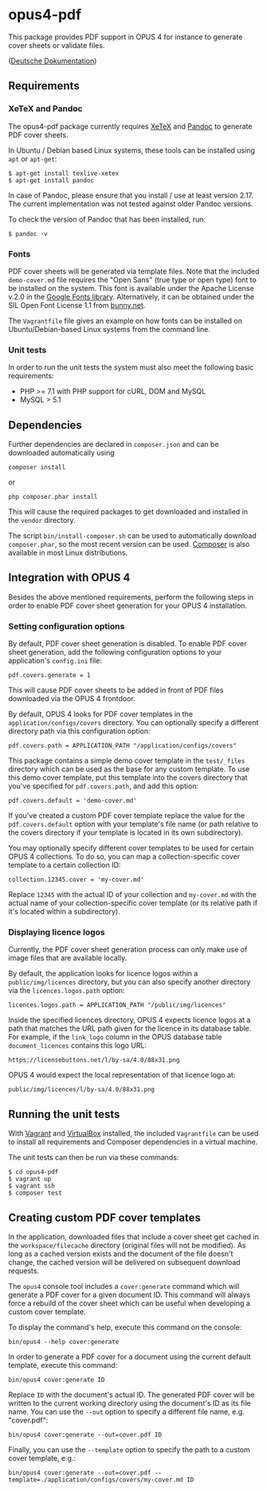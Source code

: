 # opus4-pdf

This package provides PDF support in OPUS 4 for instance to generate cover sheets or validate
files.

([Deutsche Dokumentation](LIESMICH.md))


## Requirements

### XeTeX and Pandoc

The opus4-pdf package currently requires [XeTeX](https://xetex.sourceforge.net/) and
[Pandoc](https://pandoc.org/) to generate PDF cover sheets.

In Ubuntu / Debian based Linux systems, these tools can be installed using
`apt` or `apt-get`:

    $ apt-get install texlive-xetex
    $ apt-get install pandoc

In case of Pandoc, please ensure that you install / use at least version 2.17. The current
implementation was not tested against older Pandoc versions.

To check the version of Pandoc that has been installed, run:

    $ pandoc -v


### Fonts

PDF cover sheets will be generated via template files. Note that the included `demo-cover.md`
file requires the "Open Sans" (true type or open type) font to be installed on the system. This
font is available under the Apache License v.2.0 in the
[Google Fonts library](https://fonts.google.com/specimen/Open+Sans). Alternatively, it can be
obtained under the SIL Open Font License 1.1 from
[bunny.net](https://fonts.bunny.net/family/open-sans).

The `Vagrantfile` file gives an example on how fonts can be installed on Ubuntu/Debian-based
Linux systems from the command line.


### Unit tests

In order to run the unit tests the system must also meet the following basic requirements:

- PHP >= 7.1 with PHP support for cURL, DOM and MySQL
- MySQL > 5.1



## Dependencies

Further dependencies are declared in `composer.json` and can be downloaded automatically using 

    composer install
    
or 

    php composer.phar install
    
This will cause the required packages to get downloaded and installed in the `vendor` directory.

The script `bin/install-composer.sh` can be used to automatically download `composer.phar`, so 
the most recent version can be used. [Composer](https://getcomposer.org) is also available in
most Linux distributions. 


## Integration with OPUS 4

Besides the above mentioned requirements, perform the following steps in order to enable PDF cover
sheet generation for your OPUS 4 installation.


### Setting configuration options

By default, PDF cover sheet generation is disabled. To enable PDF cover sheet generation, add the
following configuration options to your application's `config.ini` file:

    pdf.covers.generate = 1

This will cause PDF cover sheets to be added in front of PDF files downloaded via the OPUS 4
frontdoor.

By default, OPUS 4 looks for PDF cover templates in the `application/configs/covers` directory.
You can optionally specify a different directory path via this configuration option:

    pdf.covers.path = APPLICATION_PATH "/application/configs/covers"

This package contains a simple demo cover template in the `test/_files` directory which can be used
as the base for any custom template. To use this demo cover template, put this template into the
covers directory that you've specified for `pdf.covers.path`, and add this option:

    pdf.covers.default = 'demo-cover.md'

If you've created a custom PDF cover template replace the value for the `pdf.covers.default`
option with your template's file name (or path relative to the covers directory if your template
is located in its own subdirectory).

You may optionally specify different cover templates to be used for certain OPUS 4 collections.
To do so, you can map a collection-specific cover template to a certain collection ID:

    collection.12345.cover = 'my-cover.md'

Replace `12345` with the actual ID of your collection and `my-cover.md` with the actual name
of your collection-specific cover template (or its relative path if it's located within a
subdirectory).


### Displaying licence logos

Currently, the PDF cover sheet generation process can only make use of image files that are
available locally.

By default, the application looks for licence logos within a `public/img/licences` directory,
but you can also specify another directory via the `licences.logos.path` option:

    licences.logos.path = APPLICATION_PATH "/public/img/licences"

Inside the specified licences directory, OPUS 4 expects licence logos at a path that matches
the URL path given for the licence in its database table. For example, if the
`link_logo` column in the OPUS database table `document_licences` contains this logo URL:

    https://licensebuttons.net/l/by-sa/4.0/88x31.png

OPUS 4 would expect the local representation of that licence logo at:

    public/img/licences/l/by-sa/4.0/88x31.png



## Running the unit tests

With [Vagrant](https://www.vagrantup.com/) and [VirtualBox](https://www.virtualbox.org/) installed,
the included `Vagrantfile` can be used to install all requirements and Composer dependencies in a
virtual machine.

The unit tests can then be run via these commands:

    $ cd opus4-pdf
    $ vagrant up
    $ vagrant ssh
    $ composer test



## Creating custom PDF cover templates

In the application, downloaded files that include a cover sheet get cached in the
`workspace/filecache` directory (original files will not be modified). As long as a cached version
exists and the document of the file doesn't change, the cached version will be delivered on
subsequent download requests.

The `opus4` console tool includes a `cover:generate` command which will generate a PDF cover for a
given document ID. This command will always force a rebuild of the cover sheet which can be useful
when developing a custom cover template.

To display the command's help, execute this command on the console:

    bin/opus4 --help cover:generate

In order to generate a PDF cover for a document using the current default template, execute this
command:

    bin/opus4 cover:generate ID

Replace `ID` with the document's actual ID. The generated PDF cover will be written to the current
working directory using the document's ID as its file name. You can use the `--out` option to
specify a different file name, e.g. "cover.pdf":

    bin/opus4 cover:generate --out=cover.pdf ID

Finally, you can use the `--template` option to specify the path to a custom cover template, e.g.:

    bin/opus4 cover:generate --out=cover.pdf --template=./application/configs/covers/my-cover.md ID
